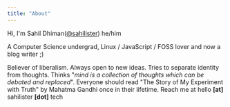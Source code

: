 ```yaml
---
title: "About"
---
```


Hi, I'm Sahil Dhiman([@sahilister](https://github.com/sahilister)) he/him

A Computer Science undergrad, Linux / JavaScript / FOSS lover and now a blog writer ;)

Believer of liberalism. Always open to new ideas. Tries to separate identity from thoughts.
Thinks "_mind is a collection of thoughts which can be debated and replaced_".
Everyone should read "The Story of My Experiment with Truth" by Mahatma Gandhi once in their lifetime.
Reach me at hello **[at]** sahilister **[dot]** tech
